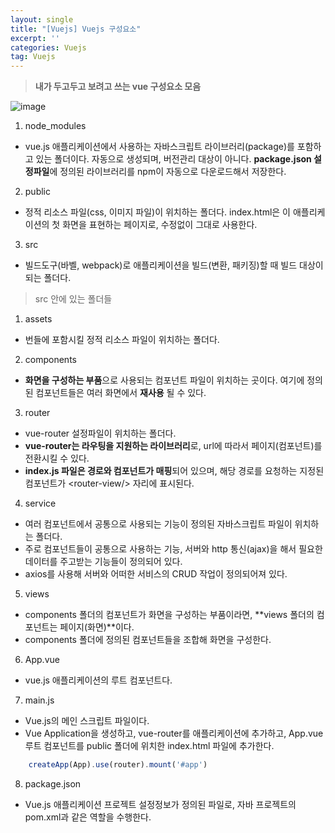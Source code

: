 ```yaml
---
layout: single
title: "[Vuejs] Vuejs 구성요소"
excerpt: ''
categories: Vuejs
tag: Vuejs
---
```


> **내가 두고두고 보려고 쓰는 vue 구성요소 모음**

![image](https://user-images.githubusercontent.com/87356533/150678033-afe8e637-0451-469c-830b-48755577eb9e.png)

1. node_modules
- vue.js 애플리케이션에서 사용하는 자바스크립트 라이브러리(package)를 포함하고 있는 폴더이다. 자동으로 생성되며, 버전관리 대상이 아니다. **package.json 설정파일**에 정의된 라이브러리를 npm이 자동으로 다운로드해서 저장한다.

2. public
- 정적 리소스 파일(css, 이미지 파일)이 위치하는 폴더다. index.html은 이 애플리케이션의 첫 화면을 표현하는 페이지로, 수정없이 그대로 사용한다.

3. src
- 빌드도구(바벨, webpack)로 애플리케이션을 빌드(변환, 패키징)할 때 빌드 대상이 되는 폴더다.

> src 안에 있는 폴더들

1. assets
- 번들에 포함시킬 정적 리소스 파일이 위치하는 폴더다.

2. components
- **화면을 구성하는 부품**으로 사용되는 컴포넌트 파일이 위치하는 곳이다. 여기에 정의된 컴포넌트들은 여러 화면에서 **재사용** 될 수 있다.

3. router
- vue-router 설정파일이 위치하는 폴더다.
- **vue-router는 라우팅을 지원하는 라이브러리**로, url에 따라서 페이지(컴포넌트)를 전환시킬 수 있다.
- **index.js 파일은 경로와 컴포넌트가 매핑**되어 있으며, 해당 경로를 요청하는 지정된 컴포넌트가 \<router-view/> 자리에 표시된다.

4. service
- 여러 컴포넌트에서 공통으로 사용되는 기능이 정의된 자바스크립트 파일이 위치하는 폴더다.
- 주로 컴포넌트들이 공통으로 사용하는 기능, 서버와 http 통신(ajax)을 해서 필요한 데이터를 주고받는 기능들이 정의되어 있다. 
- axios를 사용해 서버와 어떠한 서비스의 CRUD 작업이 정의되어져 있다.

5. views
- components 폴더의 컴포넌트가 화면을 구성하는 부품이라면, **views 폴더의 컴포넌트는 페이지(화면)**이다.
- components 폴더에 정의된 컴포넌트들을 조합해 화면을 구성한다.

6. App.vue
- vue.js 애플리케이션의 루트 컴포넌트다.

7. main.js
- Vue.js의 메인 스크립트 파일이다.
- Vue Application을 생성하고, vue-router를 애플리케이션에 추가하고, App.vue 루트 컴포넌트를 public 폴더에 위치한 index.html 파일에 추가한다.
```js
    createApp(App).use(router).mount('#app')
```

8. package.json
- Vue.js 애플리케이션 프로젝트 설정정보가 정의된 파일로, 자바 프로젝트의 pom.xml과 같은 역할을 수행한다.